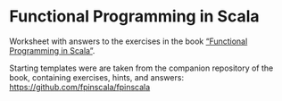 # Functional Programming in Scala

Worksheet with answers to the exercises in the book [“Functional Programming in Scala”](http://manning.com/bjarnason).

Starting templates were are taken from the companion repository of the book, containing exercises, hints, and answers: <https://github.com/fpinscala/fpinscala>
